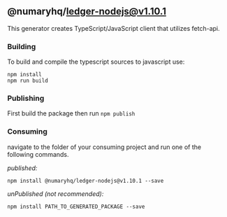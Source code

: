 ## @numaryhq/ledger-nodejs@v1.10.1

This generator creates TypeScript/JavaScript client that utilizes fetch-api.

### Building

To build and compile the typescript sources to javascript use:
```
npm install
npm run build
```

### Publishing

First build the package then run ```npm publish```

### Consuming

navigate to the folder of your consuming project and run one of the following commands.

_published:_

```
npm install @numaryhq/ledger-nodejs@v1.10.1 --save
```

_unPublished (not recommended):_

```
npm install PATH_TO_GENERATED_PACKAGE --save
